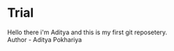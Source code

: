<h1>Trial</h1>
Hello there i'm Aditya and this is my first git reposetery.
<br>
Author - Aditya Pokhariya
